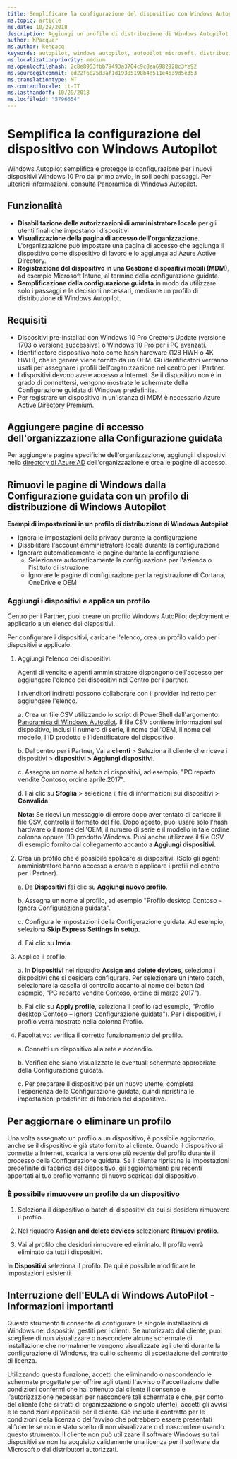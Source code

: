 ```yaml
---
title: Semplificare la configurazione del dispositivo con Windows Autopilot | Centro per i partner
ms.topic: article
ms.date: 10/29/2018
description: Aggiungi un profilo di distribuzione di Windows Autopilot nel Centro per i partner per semplificare la configurazione del dispositivo con Windows Autopilot
author: KPacquer
ms.author: kenpacq
keywords: autopilot, windows autopilot, autopilot microsoft, distribuzione automatica, configurazione guidata, schermate di accesso
ms.localizationpriority: medium
ms.openlocfilehash: 2c8e8953fbb79493a3704c9c8ea6982928c3fe92
ms.sourcegitcommit: ed22f6825d3af1d19385198b4d511e4b39d5e353
ms.translationtype: MT
ms.contentlocale: it-IT
ms.lasthandoff: 10/29/2018
ms.locfileid: "5796654"
---
```

# <a name="simplify-device-setup-with-windows-autopilot"></a>Semplifica la configurazione del dispositivo con Windows Autopilot 

Windows Autopilot semplifica e protegge la configurazione per i nuovi dispositivi Windows 10 Pro dal primo avvio, in soli pochi passaggi. Per ulteriori informazioni, consulta [Panoramica di Windows Autopilot](https://docs.microsoft.com/windows/deployment/windows-10-auto-pilot).

## <a name="features"></a>Funzionalità

*  **Disabilitazione delle autorizzazioni di amministratore locale** per gli utenti finali che impostano i dispositivi
*  **Visualizzazione della pagina di accesso dell'organizzazione**. L'organizzazione può impostare una pagina di accesso che aggiunga il dispositivo come dispositivo di lavoro e lo aggiunga ad Azure Active Directory.
*  **Registrazione del dispositivo in una Gestione dispositivi mobili (MDM)**, ad esempio Microsoft Intune, al termine della configurazione guidata.
*  **Semplificazione della configurazione guidata** in modo da utilizzare solo i passaggi e le decisioni necessari, mediante un profilo di distribuzione di Windows Autopilot. 

## <a name="requirements"></a>Requisiti

*  Dispositivi pre-installati con Windows 10 Pro Creators Update (versione 1703 o versione successiva) o Windows 10 Pro per i PC avanzati.
*  Identificatore dispositivo noto come hash hardware (128 HWH o 4K HWH), che in genere viene fornito da un OEM. Gli identificatori verranno usati per assegnare i profili dell'organizzazione nel centro per i Partner. 
*  I dispositivi devono avere accesso a Internet. Se il dispositivo non è in grado di connettersi, vengono mostrate le schermate della Configurazione guidata di Windows predefinite.
*  Per registrare un dispositivo in un'istanza di MDM è necessario Azure Active Directory Premium.

## <a name="add-organization-login-pages-to-oobe"></a>Aggiungere pagine di accesso dell'organizzazione alla Configurazione guidata

Per aggiungere pagine specifiche dell'organizzazione, aggiungi i dispositivi nella [directory di Azure AD](https://go.microsoft.com/fwlink/?linkid=848958) dell'organizzazione e crea le pagine di accesso.


## <a name="remove-windows-pages-from-oobe-with-a-windows-autopilot-deployment-profile"></a>Rimuovi le pagine di Windows dalla Configurazione guidata con un profilo di distribuzione di Windows Autopilot

**Esempi di impostazioni in un profilo di distribuzione di Windows Autopilot**
*  Ignora le impostazioni della privacy durante la configurazione
*  Disabilitare l'account amministratore locale durante la configurazione
*  Ignorare automaticamente le pagine durante la configurazione
   *  Selezionare automaticamente la configurazione per l'azienda o l'istituto di istruzione
   *  Ignorare le pagine di configurazione per la registrazione di Cortana, OneDrive e OEM

### <a name="add-devices-and-apply-a-profile"></a>Aggiungi i dispositivi e applica un profilo

Centro per i Partner, puoi creare un profilo Windows AutoPilot deployment e applicarlo a un elenco dei dispositivi.

Per configurare i dispositivi, caricane l'elenco, crea un profilo valido per i dispositivi e applicalo.

1.  Aggiungi l'elenco dei dispositivi.

    Agenti di vendita e agenti amministratore dispongono dell'accesso per aggiungere l'elenco dei dispositivi nel Centro per i partner.
    
    I rivenditori indiretti possono collaborare con il provider indiretto per aggiungere l'elenco.

    a.  Crea un file CSV utilizzando lo script di PowerShell dall'argomento: [Panoramica di Windows Autopilot](https://docs.microsoft.com/windows/deployment/windows-10-auto-pilot). Il file CSV contiene informazioni sul dispositivo, inclusi il numero di serie, il nome dell'OEM, il nome del modello, l'ID prodotto e l'identificatore del dispositivo. 

    b.  Dal centro per i Partner, Vai a **clienti** > Seleziona il cliente che riceve i dispositivi > **dispositivi > Aggiungi dispositivi**.

    c.  Assegna un nome al batch di dispositivi, ad esempio, "PC reparto vendite Contoso, ordine aprile 2017". 

    d.  Fai clic su **Sfoglia** > seleziona il file di informazioni sui dispositivi > **Convalida**.

    **Nota:** Se ricevi un messaggio di errore dopo aver tentato di caricare il file CSV, controlla il formato del file. Dopo agosto, puoi usare solo l'hash hardware o il nome dell'OEM, il numero di serie e il modello in tale ordine colonna oppure l'ID prodotto Windows. Puoi anche utilizzare il file CSV di esempio fornito dal collegamento accanto a **Aggiungi dispositivi**.

2.  Crea un profilo che è possibile applicare ai dispositivi. (Solo gli agenti amministratore hanno accesso a creare e applicare i profili nel centro per i Partner).

    a.  Da **Dispositivi** fai clic su **Aggiungi nuovo profilo**.

    b.  Assegna un nome al profilo, ad esempio "Profilo desktop Contoso – Ignora Configurazione guidata".

    c.  Configura le impostazioni della Configurazione guidata. Ad esempio, seleziona **Skip Express Settings in setup**.

    d.  Fai clic su **Invia**.

3.  Applica il profilo.

    a.  In **Dispositivi** nel riquadro **Assign and delete devices**, seleziona i dispositivi che si desidera configurare. Per selezionare un intero batch, selezionare la casella di controllo accanto al nome del batch (ad esempio, "PC reparto vendite Contoso, ordine di marzo 2017").

    b.  Fai clic su **Apply profile**, seleziona il profilo (ad esempio, "Profilo desktop Contoso – Ignora Configurazione guidata"). Per i dispositivi, il profilo verrà mostrato nella colonna Profilo.

4.  Facoltativo: verifica il corretto funzionamento del profilo.

    a.  Connetti un dispositivo alla rete e accendilo.

    b.  Verifica che siano visualizzate le eventuali schermate appropriate della Configurazione guidata.

    c.  Per preparare il dispositivo per un nuovo utente, completa l'esperienza della Configurazione guidata, quindi ripristina le impostazioni predefinite di fabbrica del dispositivo.


## <a name="to-update-or-delete-a-profile"></a>Per aggiornare o eliminare un profilo 

Una volta assegnato un profilo a un dispositivo, è possibile aggiornarlo, anche se il dispositivo è già stato fornito al cliente. Quando il dispositivo si connette a Internet, scarica la versione più recente del profilo durante il processo della Configurazione guidata. Se il cliente ripristina le impostazioni predefinite di fabbrica del dispositivo, gli aggiornamenti più recenti apportati al tuo profilo verranno di nuovo scaricati dal dispositivo. 

### <a name="you-can-remove-a-profile-from-a-device"></a>È possibile rimuovere un profilo da un dispositivo
1. Seleziona il dispositivo o batch di dispositivi da cui si desidera rimuovere il profilo. 

2. Nel riquadro **Assign and delete devices** selezionare **Rimuovi profilo**.

3. Vai al profilo che desideri rimuovere ed eliminalo. Il profilo verrà eliminato da tutti i dispositivi.

In **Dispositivi** seleziona il profilo. Da qui è possibile modificare le impostazioni esistenti.

## <a name="windows-autopilot-eula-dismissal--important-information"></a>Interruzione dell'EULA di Windows AutoPilot - Informazioni importanti

Questo strumento ti consente di configurare le singole installazioni di Windows nei dispositivi gestiti per i clienti. Se autorizzato dal cliente, puoi scegliere di non visualizzare o nascondere alcune schermate di installazione che normalmente vengono visualizzate agli utenti durante la configurazione di Windows, tra cui lo schermo di accettazione del contratto di licenza. 

Utilizzando questa funzione, accetti che eliminando o nascondendo le schermate progettate per offrire agli utenti l'avviso o l'accettazione delle condizioni confermi che hai ottenuto dal cliente il consenso e l'autorizzazione necessari per nascondere tali schermate e che, per conto del cliente (che si tratti di organizzazione o singolo utente), accetti gli avvisi e le condizioni applicabili per il cliente. Ciò include il contratto per le condizioni della licenza o dell'avviso che potrebbero essere presentati all'utente se non è stato scelto di non visualizzare o di nascondere usando questo strumento. Il cliente non può utilizzare il software Windows su tali dispositivi se non ha acquisito validamente una licenza per il software da Microsoft o dai distributori autorizzati.


